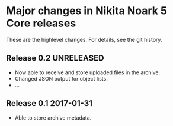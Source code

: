 Major changes in Nikita Noark 5 Core releases
=============================================

These are the highlevel changes.  For details, see the git history.

Release 0.2 UNRELEASED
----------------------

 * Now able to receive and store uploaded files in the archive.
 * Changed JSON output for object lists.
 * ...

Release 0.1 2017-01-31
-----------------------
 * Able to store archive metadata.
